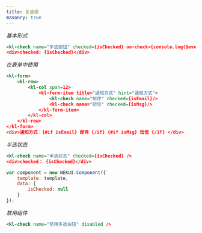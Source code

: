 ```yaml
---
title: 复选框
masonry: true
---
```


<!-- demo_start -->
*基本形式*
<div class="m-example"></div>

```xml
<kl-check name="多选按钮" checked={isChecked} on-check={console.log($event)} on-change={console.log($event)}/>
<div>checked: {isChecked}</div>
```
<!-- demo_end -->

<!-- demo_start -->
*在表单中使用*
<div class="m-example"></div>

```xml
<kl-form>
    <kl-row>
        <kl-col span=12>
            <kl-form-item title="通知方式" hint="通知方式">
                <kl-check name="邮件" checked={isEmail}/>
                <kl-check name="短信" checked={isMsg}/>
            </kl-form-item>
        </kl-col>
    </kl-row>
</kl-form>
<div>通知方式：{#if isEmail} 邮件 {/if} {#if isMsg} 短信 {/if} </div>
```
<!-- demo_end -->

<!-- demo_start -->
*半选状态*
<div class="m-example"></div>

```xml
<kl-check name="半选状态" checked={isChecked} />
<div>checked： {isChecked}</div>
```

```javascript
var component = new NEKUI.Component({
    template: template,
    data: {
        isChecked: null
    }
});
```
<!-- demo_end -->

<!-- demo_start -->
*禁用组件*
<div class="m-example"></div>

```xml
<kl-check name="禁用多选按钮" disabled />
```
<!-- demo_end -->

